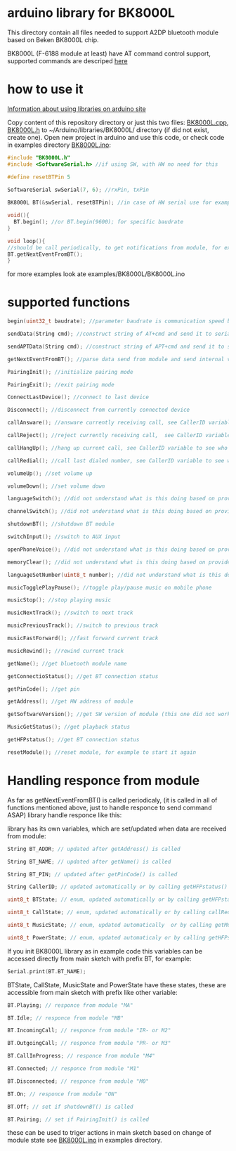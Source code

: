 # arduino library for BK8000L 

This directory contain all files needed to support A2DP bluetooth module based on Beken BK8000L chip.

BK8000L (F-6188 module at least) have AT command control support, supported commands are descriped <a href="https://github.com/tomaskovacik/kicad-library/tree/master/library/datasheet/F-6188_BK8000L">here</a>

# how to use it

<a href="https://www.arduino.cc/en/Guide/Libraries">Information about using libraries on arduino site</a>

Copy content of this repository directory or just this two files: <a href="https://github.com/tomaskovacik/arduino/blob/master/libraries/BK8000L/BK8000L.cpp">BK8000L.cpp</a>, <a href="https://github.com/tomaskovacik/arduino/blob/master/libraries/BK8000L/BK8000L.h">BK8000L.h</a> to ~/Arduino/libraries/BK8000L/ directory (if did not exist, create one). Open new project in arduino and use this code, or check code in examples directory <a href="https://github.com/tomaskovacik/arduino/blob/master/libraries/BK8000L/examples/BK8000L/BK8000L.ino">BK8000L.ino</a>:

```c
#include "BK8000L.h"
#include <SoftwareSerial.h> //if using SW, with HW no need for this

#define resetBTPin 5
 
SoftwareSerial swSerial(7, 6); //rxPin, txPin

BK8000L BT(&swSerial, resetBTPin); //in case of HW serial use for example: (&Serial1)

void(){
  BT.begin(); //or BT.begin(9600); for specific baudrate
}

void loop(){
//should be call periodically, to get notifications from module, for example if someone calling...
BT.getNextEventFromBT();
}
```

for more examples look ate examples/BK8000L/BK8000L.ino

# supported functions
```c
begin(uint32_t baudrate); //parameter baudrate is communication speed between MCU and arduino, default 9600

sendData(String cmd); //construct string of AT+cmd and send it to serial port 

sendAPTData(String cmd); //construct string of APT+cmd and send it to serial port 

getNextEventFromBT(); //parse data send from module and send internal variales, call this periodicaly, to parse data received from module ASAP

PairingInit(); //initialize pairing mode

PairingExit(); //exit pairing mode

ConnectLastDevice(); //connect to last device 

Disconnect(); //disconnect from currently connected device

callAnsware(); //answare currently receiving call, see CallerID variable to see who is calling

callReject(); //reject currently receiving call,  see CallerID variable to see who is calling

callHangUp(); //hang up current call, see CallerID variable to see who you are calling with

callRedial(); //call last dialed number, see CallerID variable to see who you dialing

volumeUp(); //set volume up

volumeDown(); //set volume down

languageSwitch(); //did not understand what is this doing based on provided info in datasheet (sending AT+CM)

channelSwitch(); //did not understand what is this doing based on provided info in datasheet (sending AT+CO)

shutdownBT(); //shutdown BT module

switchInput(); //switch to AUX input 

openPhoneVoice(); //did not understand what is this doing based on provided info in datasheet (sending AT+CV)

memoryClear(); //did not understand what is this doing based on provided info in datasheet (sending AT+CZ)

languageSetNumber(uint8_t number); //did not understand what is this doing based on provided info in datasheet (sending AT+CM+number)

musicTogglePlayPause(); //toggle play/pause music on mobile phone

musicStop(); //stop playing music

musicNextTrack(); //switch to next track

musicPreviousTrack(); //switch to previous track

musicFastForward(); //fast forward current track

musicRewind(); //rewind current track

getName(); //get bluetooth module name

getConnectioStatus(); //get BT connection status 

getPinCode(); //get pin

getAddress(); //get HW address of module

getSoftwareVersion(); //get SW version of module (this one did not work for me)

MusicGetStatus(); //get playback status 

getHFPstatus(); //get BT connection status

resetModule(); //reset module, for example to start it again
```

# Handling responce from module

As far as getNextEventFromBT() is called periodicaly, (it is called in all of functions mentioned above, just to handle responce to send command ASAP) library handle responce like this:

library has its own variables, which are set/updated when data are received from module:
```c
String BT_ADDR; // updated after getAddress() is called

String BT_NAME; // updated after getName() is called

String BT_PIN; // updated after getPinCode() is called

String CallerID; // updated automatically or by calling getHFPstatus()

uint8_t BTState; // enum, updated automatically or by calling getHFPstatus() or getConnectionStatus()

uint8_t CallState; // enum, updated automatically or by calling callRedial() or getHFPstatus()

uint8_t MusicState; // enum, updated automatically  or by calling getMusicStatus()

uint8_t PowerState; // enum, updated automaticaly or by calling getHFPstatus(),getMusicStatus() or getConnectionStatus()
```
If you init BK8000L library as in example code this variables can be accessed directly from main sketch with prefix BT, for example:
```c
Serial.print(BT.BT_NAME);
```

BTState, CallState, MusicState and PowerState have these states, these are accessible from main sketch with prefix like other variable:
```c
BT.Playing; // responce from module "MA"

BT.Idle; // responce from module "MB"

BT.IncomingCall; // responce from module "IR- or M2"

BT.OutgoingCall; // responce from module "PR- or M3"

BT.CallInProgress; // responce from module "M4"

BT.Connected; // responce from module "M1"

BT.Disconnected; // responce from module "M0"

BT.On; // responce from module "ON"

BT.Off; // set if shutdownBT() is called

BT.Pairing; // set if PairingInit() is called
```

these can be used to triger actions in main sketch based on change of module state see <a href="https://github.com/tomaskovacik/arduino/blob/master/libraries/BK8000L/examples/BK8000L/BK8000L.ino">BK8000L.ino</a> in examples directory.





